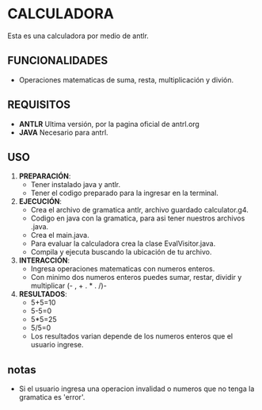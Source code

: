 # CALCULADORA

Esta es una calculadora por medio de antlr.

## FUNCIONALIDADES 

- Operaciones matematicas de suma, resta, multiplicación y divión.

## REQUISITOS 

- **ANTLR** Ultima versión, por la pagina oficial de antrl.org
- **JAVA** Necesario para antrl.

## USO

1. **PREPARACIÓN**:
   - Tener instalado java y antlr.
   - Tener el codigo preparado para la ingresar en la terminal.
2. **EJECUCIÓN**:
   - Crea el archivo de gramatica antlr, archivo guardado calculator.g4.
   - Codigo en java con la gramatica, para asi tener nuestros archivos .java.
   - Crea el main.java.
   - Para evaluar la calculadora crea la clase EvalVisitor.java.
   - Compila y ejecuta buscando la ubicación de tu archivo.
3. **INTERACCIÓN**:
   - Ingresa operaciones matematicas con numeros enteros.
   - Con minimo dos numeros enteros puedes sumar, restar, dividir y multiplicar (- , + . * . /)-
4. **RESULTADOS**:
   - 5+5=10
   - 5-5=0
   - 5*5=25
   - 5/5=0
   - Los resultados varian depende de los numeros enteros que el usuario ingrese.
## notas
- Si el usuario ingresa una operacion invalidad o numeros que no tenga la gramatica es 'error'.


   




